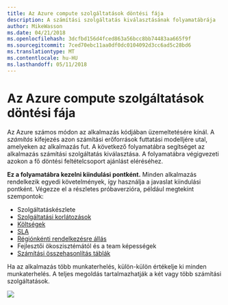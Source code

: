 ```yaml
---
title: Az Azure compute szolgáltatások döntési fája
description: A számítási szolgáltatás kiválasztásának folyamatábrája
author: MikeWasson
ms.date: 04/21/2018
ms.openlocfilehash: 3dcfbd156d4fced863a56bcc8bb74483aa665f9f
ms.sourcegitcommit: 7ced70ebc11aa0df0dc0104092d3cc6ad5c28bd6
ms.translationtype: MT
ms.contentlocale: hu-HU
ms.lasthandoff: 05/11/2018
---
```

# <a name="decision-tree-for-azure-compute-services"></a>Az Azure compute szolgáltatások döntési fája

Az Azure számos módon az alkalmazás kódjában üzemeltetésére kínál. A *számítás* kifejezés azon számítási erőforrások futtatási modelljére utal, amelyeken az alkalmazás fut. A következő folyamatábra segítséget az alkalmazás számítási szolgáltatás kiválasztása. A folyamatábra végigvezeti azokon a fő döntési feltételcsoport ajánlást eléréséhez. 

**Ez a folyamatábra kezelni kiindulási pontként.** Minden alkalmazás rendelkezik egyedi követelmények, így használja a javaslat kiindulási pontként. Végezze el a részletes próbaverzióra, például megtekint szempontok:
 
- Szolgáltatáskészlete
- [Szolgáltatási korlátozások](/azure/azure-subscription-service-limits)
- [Költségek](https://azure.microsoft.com/pricing/)
- [SLA](https://azure.microsoft.com/support/legal/sla/)
- [Régiónkénti rendelkezésre állás](https://azure.microsoft.com/global-infrastructure/services/)
- Fejlesztői ökoszisztémától és a team képességek
- [Számítási összehasonlítás táblák](./compute-comparison.md)

Ha az alkalmazás több munkaterhelés, külön-külön értékelje ki minden munkaterhelés. A teljes megoldás tartalmazhatják a két vagy több számítási szolgáltatások.

![](../images/compute-decision-tree.svg)

